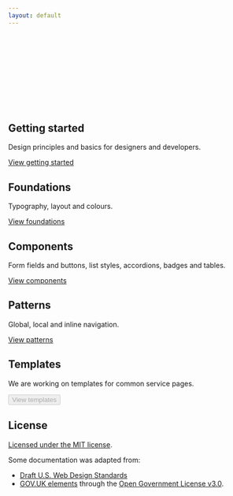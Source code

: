 ```yaml
---
layout: default
---
```


<svg role="img" title="Hero image" aria-labelledby="design_hero-title">
  <title id="design_hero-title" lang="en">Design Guide hero image</title>
  <use xlink:href="/assets/spritesheet.svg#design_hero"/>
</svg>

## Getting started

Design principles and basics for designers and developers.

<a href="/getting-started/" role="button">View getting started</a>

## Foundations

Typography, layout and colours.

<a href="/foundations/" role="button">View foundations</a>

## Components

Form fields and buttons, list styles, accordions, badges and tables.

<a href="/components/" role="button">View components</a>

## Patterns

Global, local and inline navigation.

<a href="" role="button">View patterns</a>

## Templates

We are working on templates for common service pages.

<button disabled>View templates</button>

## License

<a href="(https://github.com/AusDTO/gov-au-ui-kit/blob/master/LICENSE" rel="external">Licensed under the MIT license</a>.

Some documentation was adapted from:
- <A href="https://standards.usa.gov/" rel="external">Draft U.S. Web Design Standards</a>
- <a href="http://govuk-elements.herokuapp.com/" rel="external">GOV.UK elements</a> through the <a href="https://www.nationalarchives.gov.uk/doc/open-government-licence/version/3/" rel="external">Open Government License v3.0</a>.
